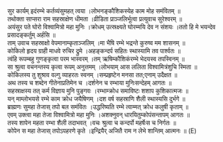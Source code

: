 

  
सुर कार्यम् इदंरम्भे कर्तव्यंसुमहत् त्वया ।लोभनङ्कौशिकस्येह काम मोह समंवितम्  ॥   
तथोक्ता साप्सरा राम सहस्राक्षेण धीमता ।व्रीडिता प्राञ्जलिर्भूत्वा प्रत्युवाच सुरेश्वरम्  ॥   
अयंसुर पते घोरो विश्वामित्रो महा मुनिः ।क्रोधम् उत्स्रक्ष्यते घोरम्मयि देव न संशयः ।ततो हि मे भयन्देव प्रसादङ्कर्तुम् अर्हसि  ॥   
ताम् उवाच सहस्राक्षो वेपमानाम्कृताञ्जलिम् ।मा भैषि रम्भे भद्रन्ते कुरुष्व मम शासनम्  ॥   
कोकिलो हृदय ग्राही माधवे रुचिर द्रुमे ।अहङ्कन्दर्प सहितः स्थास्यामि तव पार्श्वतः  ॥   
त्वंहि रूपम्बहु गुणङ्कृत्वा परम भास्वरम् ।तम् ऋषिम्कौशिकंरम्भे भेदयस्व तपस्विनम्  ॥   
सा श्रुत्वा वचनन्तस्य कृत्वा रूपम् अनुत्तमम् ।लोभयाम् आस ललिता विश्वामित्रंशुचि स्मिता  ॥   
कोकिलस्य तु शुश्राव वल्गु व्याहरतः स्वनम् ।सम्प्रहृष्टेन मनसा तत;एनाम् उदैक्षत  ॥   
अथ तस्य च शब्देन गीतेनाप्रतिमेन च ।दर्शनेन च रम्भाया मुनिःसन्देहम् आगतः  ॥   
सहस्राक्षस्य तत् कर्म विज्ञाय मुनि पुङ्गवः ।रम्भाम्क्रोध समाविष्टः शशाप कुशिकात्मजः  ॥   
यन् माम्लोभयसे रम्भे काम क्रोध जयैषिणम् ।दश वर्ष सहस्राणि शैली स्थास्यसि दुर्भगे  ॥   
ब्राह्मणः सुमहा तेजास् तपो बल समंवितः ।उद्धरिष्यति रम्भे त्वाम्मत् क्रोध कलुषी कृताम्  ॥   
एवम् उक्त्वा महा तेजा विश्वामित्रो महा मुनिः ।अशक्नुवन् धारयितुम्कोपंसन्तापम् आगतः  ॥   
तस्य शापेन महता रम्भा शैली तदाभवत् ।वचः श्रुत्वा च कन्दर्पो महर्षेःस च निर्गतः  ॥   
कोपेन स महा तेजास् तपोऽपहरणे कृते ।इन्द्रियैर् अजितै राम न लेभे शान्तिम् आत्मनः  ॥ (E)  
